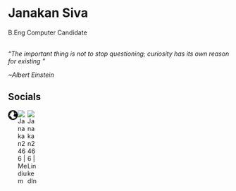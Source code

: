 <h1>Janakan Siva</h1>
B.Eng Computer Candidate </br>

</br>

*<q>The important thing is not to stop questioning; curiosity has its own reason for existing <address>~Albert Einstein</address></q>*


<h2 align="left">Socials</h2>

[<img align="left" alt="Janakan2466 | Website" width="22px" src="https://raw.githubusercontent.com/iconic/open-iconic/master/svg/globe.svg" />][website]
[<img align="left" alt="Janakan2466 | Medium" width="22px" src="https://cdn.jsdelivr.net/npm/simple-icons@v3/icons/medium.svg" />][medium]
[<img align="left" alt="Janakan2466 | LinkedIn" width="22px" src="https://cdn.jsdelivr.net/npm/simple-icons@v3/icons/linkedin.svg" />][linkedin]

[website]: http://jsivaloganathan.me/
[linkedin]: https://www.linkedin.com/in/janakan2466/
[medium]: https://medium.com/@janakan2466

